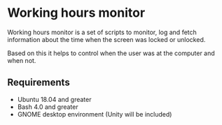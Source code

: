 # Working hours monitor

Working hours monitor is a set of scripts to monitor, log and fetch information about the time when the screen was locked or unlocked.

Based on this it helps to control when the user was at the computer and when not.

## Requirements

* Ubuntu 18.04 and greater
* Bash 4.0 and greater
* GNOME desktop environment (Unity will be included)
